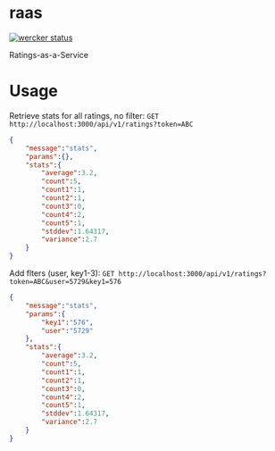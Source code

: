 # raas
[![wercker status](https://app.wercker.com/status/060efa84cf68b45c907109186971e70d/s "wercker status")](https://app.wercker.com/project/bykey/060efa84cf68b45c907109186971e70d)

Ratings-as-a-Service

# Usage

Retrieve stats for all ratings, no filter:
`GET http://localhost:3000/api/v1/ratings?token=ABC`

```json
{
    "message":"stats",
    "params":{},
    "stats":{
        "average":3.2,
        "count":5,
        "count1":1,
        "count2":1,
        "count3":0,
        "count4":2,
        "count5":1,
        "stddev":1.64317,
        "variance":2.7
    }
}
```

Add flters (user, key1-3):
`GET http://localhost:3000/api/v1/ratings?token=ABC&user=5729&key1=576`

```json
{
    "message":"stats",
    "params":{
        "key1":"576",
        "user":"5729"
    },
    "stats":{
        "average":3.2,
        "count":5,
        "count1":1,
        "count2":1,
        "count3":0,
        "count4":2,
        "count5":1,
        "stddev":1.64317,
        "variance":2.7
    }
}
```

